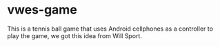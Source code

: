 # vwes-game
This is a tennis ball game that uses Android cellphones as a controller to play the game, we got this idea from Will Sport.
